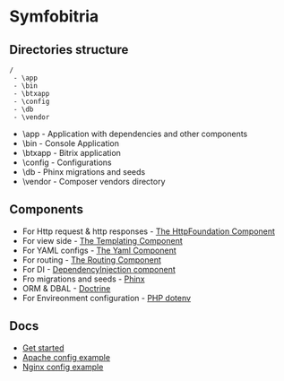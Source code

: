 # Symfobitria

## Directories structure

```
/
 - \app
 - \bin
 - \btxapp
 - \config
 - \db
 - \vendor

```

* \app - Application with dependencies and other components
* \bin - Console Application
* \btxapp - Bitrix application
* \config - Configurations
* \db - Phinx migrations and seeds
* \vendor - Composer vendors directory

## Components

* For Http request & http responses - [The HttpFoundation Component](http://symfony.com/doc/current/components/http_foundation.html)
* For view side - [The Templating Component](http://symfony.com/doc/current/components/templating.html)
* For YAML configs - [The Yaml Component](http://symfony.com/doc/current/components/yaml.html)
* For routing - [The Routing Component ](http://symfony.com/doc/current/components/routing.html)
* For DI - [DependencyInjection component](http://symfony.com/doc/current/components/dependency_injection.html)
* Fro migrations and seeds - [Phinx](https://phinx.org/)
* ORM & DBAL - [Doctrine](http://www.doctrine-project.org/)
* For Envireonment configuration - [PHP dotenv](https://github.com/vlucas/phpdotenv)

## Docs

* [Get started](docs)
* [Apache config example](docs/apache_config.md)
* [Nginx config example](docs/nginx_config.md)
